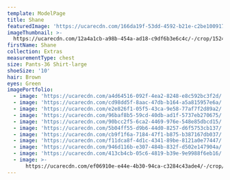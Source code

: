 ```yaml
---
template: ModelPage
title: Shane
featuredImage: 'https://ucarecdn.com/166da19f-53dd-4592-b21e-c2be10091725/'
imageThumbnail: >-
  https://ucarecdn.com/12a4a1cb-a98b-454a-ad18-c9df6b3e6c4c/-/crop/1524x2261/11,0/-/preview/
firstName: Shane
collection: Extras
measurementType: chest
size: Pants-36 Shirt-large
shoeSize: '10'
hair: Brown
eyes: Green
imagePortfolio:
  - image: 'https://ucarecdn.com/a4d64516-092f-4ea2-8248-e8c592bc3f2d/'
  - image: 'https://ucarecdn.com/cd98dd5f-8aac-47db-b164-a5a815957e6a/'
  - image: 'https://ucarecdn.com/e2e826f1-05f5-43ca-9e58-77af7f2d89a2/'
  - image: 'https://ucarecdn.com/96baf8b5-59cd-40db-ad1f-5737eb270675/'
  - image: 'https://ucarecdn.com/90bcc2f5-6ca2-4469-976e-548e85dbcd15/'
  - image: 'https://ucarecdn.com/5b04ff55-d9b6-44d0-8257-d6f5753cb137/'
  - image: 'https://ucarecdn.com/cb9f1f6a-7184-47f1-b875-b387167db037/'
  - image: 'https://ucarecdn.com/f11dca8f-4d1c-4341-89be-8121a0e77447/'
  - image: 'https://ucarecdn.com/946d116b-e307-484b-832f-d502e147904a/'
  - image: 'https://ucarecdn.com/413cb4cb-05c6-4819-b39e-9e9988f6eb16/'
  - image: >-
      https://ucarecdn.com/ef06910e-e44e-4b30-94ca-c3284c43ade4/-/crop/1242x1000/0,646/-/preview/
---
```


